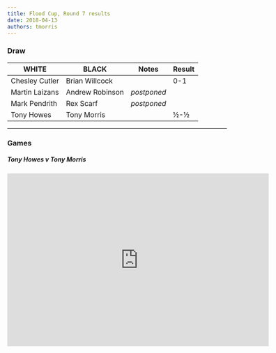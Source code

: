 ```yaml
---
title: Flood Cup, Round 7 results
date: 2018-04-13
authors: tmorris
---
```


### Draw

| WHITE          | BLACK           | Notes       | Result |
| -------------- | --------------- | ----------- | ------ |
| Chesley Cutler | Brian Willcock  |             | 0-1    |
| Martin Laizans | Andrew Robinson | *postponed* |        |
| Mark Pendrith  | Rex Scarf       | *postponed* |        |
| Tony Howes     | Tony Morris     |             | ½-½    |

----

### Games

##### Tony Howes v Tony Morris

<iframe src="https://lichess.org/embed/0Rk8uqRn#0?theme=auto&amp;bg=auto"
width=600 height=397 frameborder=0></iframe>
